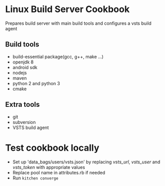 Linux Build Server Cookbook
================
Prepares build server with main build tools and configures a vsts build agent

## Build tools
* build-essential package(gcc, g++, make ...)
* openjdk 8
* android sdk
* nodejs
* maven
* python 2 and python 3
* cmake

## Extra tools
* git
* subversion
* VSTS build agent

# Test cookbook locally
* Set up 'data_bags/users/vsts.json' by replacing *vsts_url*, *vsts_user* and *vsts_token* with appropriate values
* Replace pool name in attributes.rb if needed
* Run ```kitchen converge```
